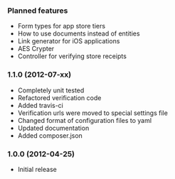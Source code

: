 ### Planned features

* Form types for app store tiers
* How to use documents instead of entities
* Link generator for iOS applications
* AES Crypter
* Controller for verifying store receipts

### 1.1.0  (2012-07-xx)

* Completely unit tested
* Refactored verification code
* Added travis-ci
* Verification urls were moved to special settings file
* Changed format of configuration files to yaml
* Updated documentation
* Added composer.json

### 1.0.0  (2012-04-25)

* Initial release